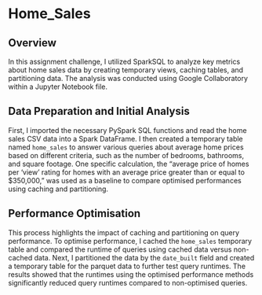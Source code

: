 # Home_Sales
## Overview
In this assignment challenge, I utilized SparkSQL to analyze key metrics about home sales data by creating temporary views, caching tables, and partitioning data. The analysis was conducted using Google Collaboratory within a Jupyter Notebook file.

## Data Preparation and Initial Analysis
First, I imported the necessary PySpark SQL functions and read the home sales CSV data into a Spark DataFrame. I then created a temporary table named `home_sales` to answer various queries about average home prices based on different criteria, such as the number of bedrooms, bathrooms, and square footage. One specific calculation, the “average price of homes per ‘view’ rating for homes with an average price greater than or equal to $350,000,” was used as a baseline to compare optimised performances using caching and partitioning.

## Performance Optimisation
This process highlights the impact of caching and partitioning on query performance. To optimise performance, I cached the `home_sales` temporary table and compared the runtime of queries using cached data versus non-cached data. Next, I partitioned the data by the `date_built` field and created a temporary table for the parquet data to further test query runtimes. The results showed that the runtimes using the optimised performance methods significantly reduced query runtimes compared to non-optimised queries. 
